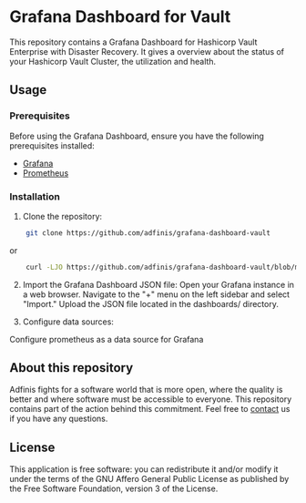 # Grafana Dashboard for Vault

This repository contains a Grafana Dashboard for Hashicorp Vault Enterprise with Disaster Recovery. It gives a overview about the status of your Hashicorp Vault Cluster, the utilization and health.

## Usage

### Prerequisites

Before using the Grafana Dashboard, ensure you have the following prerequisites installed:

- [Grafana](https://grafana.com/get)
- [Prometheus](https://prometheus.io/download/)

### Installation

1. Clone the repository:

```bash
    git clone https://github.com/adfinis/grafana-dashboard-vault
```
or 
```bash
    curl -LJO https://github.com/adfinis/grafana-dashboard-vault/blob/main/vault_dashboard.json
```

2. Import the Grafana Dashboard JSON file:
Open your Grafana instance in a web browser.
Navigate to the "+" menu on the left sidebar and select "Import."
Upload the JSON file located in the dashboards/ directory.

3. Configure data sources:

Configure prometheus as a data source for Grafana

## About this repository

Adfinis fights for a software world that is more open, where the quality is
better and where software must be accessible to everyone. This repository
contains part of the action behind this commitment. Feel free to
[contact](https://adfinis.com/kontakt/?pk_campaign=github&pk_kwd=mopsos)
us if you have any questions.

## License

This application is free software: you can redistribute it and/or modify it under the terms
of the GNU Affero General Public License as published by the Free Software Foundation,
version 3 of the License.
